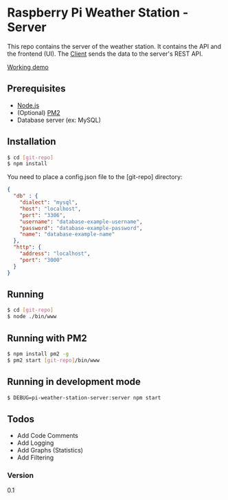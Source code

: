 # Raspberry Pi Weather Station - Server

This repo contains the server of the weather station. It contains the API and the frontend (UI). The [Client] sends the data to the server's REST API.

[Working demo]

## Prerequisites
* [Node.js]
* (Optional) [PM2]
* Database server (ex: MySQL)

## Installation
```sh
$ cd [git-repo]
$ npm install
```
You need to place a config.json file to the [git-repo] directory:
```json
{
  "db" : {
    "dialect": "mysql",
    "host": "localhost",
    "port": "3306",
    "username": "database-example-username",
    "password": "database-example-password",
    "name": "database-example-name"
  },
  "http": {
    "address": "localhost",
    "port": "3000"
  }
}
```

## Running

```sh
$ cd [git-repo]
$ node ./bin/www
```
## Running with PM2

```sh
$ npm install pm2 -g
$ pm2 start [git-repo]/bin/www
```

## Running in development mode
```sh
$ DEBUG=pi-weather-station-server:server npm start
```


## Todos

* Add Code Comments
* Add Logging
* Add Graphs (Statistics)
* Add Filtering

### Version
0.1




   [Client]: <https://github.com/FlipEverything/pi-weather-station-client>
   [Working demo]: <https://lddsystems.eu/weather/>
   [Node.js]: <https://nodejs.org/>
   [PM2]: <https://github.com/Unitech/pm2>

